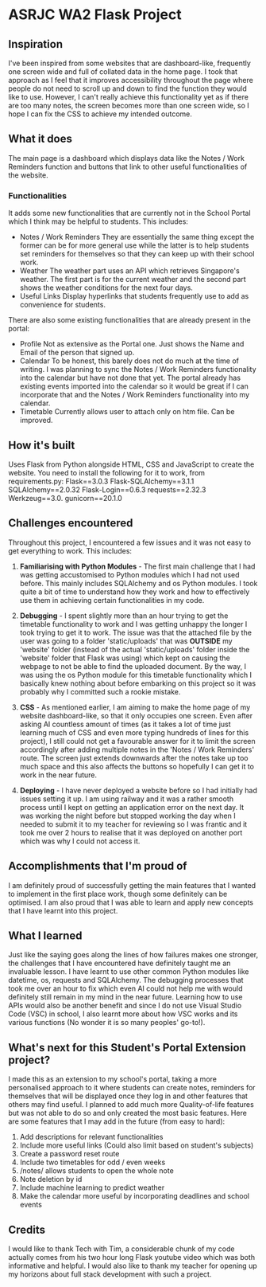 # ASRJC WA2 Flask Project
## Inspiration
I've been inspired from some websites that are dashboard-like, frequently one screen wide and full of collated data in the home page. I took that approach as I feel that it improves accessibility throughout the page where people do not need to scroll up and down to find the function they would like to use. However, I can't really achieve this functionality yet as if there are too many notes, the screen becomes more than one screen wide, so I hope I can fix the CSS to achieve my intended outcome.

## What it does
The main page is a dashboard which displays data like the Notes / Work Reminders function and buttons that link to other useful functionalities of the website.

### Functionalities
It adds some new functionalities that are currently not in the School Portal which I think may be helpful to students. This includes:
- Notes / Work Reminders
They are essentially the same thing except the former can be for more general use while the latter is to help students set reminders for themselves so that they can keep up with their school work.
- Weather
The weather part uses an API which retrieves Singapore's weather. The first part is for the current weather and the second part shows the weather conditions for the next four days.
- Useful Links
Display hyperlinks that students frequently use to add as convenience for students.

There are also some existing functionalities that are already present in the portal:
- Profile
Not as extensive as the Portal one. Just shows the Name and Email of the person that signed up.
- Calendar
To be honest, this barely does not do much at the time of writing. I was planning to sync the Notes / Work Reminders functionality into the calendar but have not done that yet. The portal already has existing events imported into the calendar so it would be great if I can incorporate that and the Notes / Work Reminders functionality into my calendar.
- Timetable
Currently allows user to attach only on htm file. Can be improved.

## How it's built
Uses Flask from Python alongside HTML, CSS and JavaScript to create the website. You need to install the following for it to work, from requirements.py:
Flask==3.0.3
Flask-SQLAlchemy==3.1.1
SQLAlchemy==2.0.32
Flask-Login==0.6.3
requests==2.32.3
Werkzeug==3.0.
gunicorn==20.1.0

## Challenges encountered
Throughout this project, I encountered a few issues and it was not easy to get everything to work. This includes:

1. **Familiarising with Python Modules** - The first main challenge that I had was getting accustomised to Python modules which I had not used before. This mainly includes SQLAlchemy and os Python modules. I took quite a bit of time to understand how they work and how to effectively use them in achieving certain functionalities in my code.

2. **Debugging** - I spent slightly more than an hour trying to get the timetable functionality to work and I was getting unhappy the longer I took trying to get it to work. The issue was that the attached file by the user was going to a folder 'static/uploads' that was **OUTSIDE** my 'website' folder (instead of the actual 'static/uploads' folder inside the 'website' folder that Flask was using) which kept on causing the webpage to not be able to find the uploaded document. By the way, I was using the os Python module for this timetable functionality which I basically knew nothing about before embarking on this project so it was probably why I committed such a rookie mistake.

3. **CSS** - As mentioned earlier, I am aiming to make the home page of my website dashboard-like, so that it only occupies one screen. Even after asking AI countless amount of times (as it takes a lot of time just learning much of CSS and even more typing hundreds of lines for this project), I still could not get a favourable answer for it to limit the screen accordingly after adding multiple notes in the 'Notes / Work Reminders' route. The screen just extends downwards after the notes take up too much space and this also affects the buttons so hopefully I can get it to work in the near future. 

4. **Deploying** - I have never deployed a website before so I had initially had issues setting it up. I am using railway and it was a rather smooth process until I kept on getting an application error on the next day. It was working the night before but stopped working the day when I needed to submit it to my teacher for reviewing so I was frantic and it took me over 2 hours to realise that it was deployed on another port which was why I could not access it.

## Accomplishments that I'm proud of
I am definitely proud of successfully getting the main features that I wanted to implement in the first place work, though some definitely can be optimised. I am also proud that I was able to learn and apply new concepts that I have learnt into this project.

## What I learned
Just like the saying goes along the lines of how failures makes one stronger, the challenges that I have encountered have definitely taught me an invaluable lesson. I have learnt to use other common Python modules like datetime, os, requests and SQLAlchemy. The debugging processes that took me over an hour to fix which even AI could not help me with would definitely still remain in my mind in the near future. Learning how to use APIs would also be another benefit and since I do not use Visual Studio Code (VSC) in school, I also learnt more about how VSC works and its various functions (No wonder it is so many peoples' go-to!).

## What's next for this Student's Portal Extension project?
I made this as an extension to my school's portal, taking a more personalised approach to it where students can create notes, reminders for themselves that will be displayed once they log in and other features that others may find useful. I planned to add much more Quality-of-life features but was not able to do so and only created the most basic features. Here are some features that I may add in the future (from easy to hard):
1. Add descriptions for relevant functionalities
2. Include more useful links (Could also limit based on student's subjects)
3. Create a password reset route
4. Include two timetables for odd / even weeks
5. /notes/<id> allows students to open the whole note
6. Note deletion by id
7. Include machine learning to predict weather
8. Make the calendar more useful by incorporating deadlines and school events

## Credits
I would like to thank Tech with Tim, a considerable chunk of my code actually comes from his two hour long Flask youtube video which was both informative and helpful.
I would also like to thank my teacher for opening up my horizons about full stack development with such a project.
